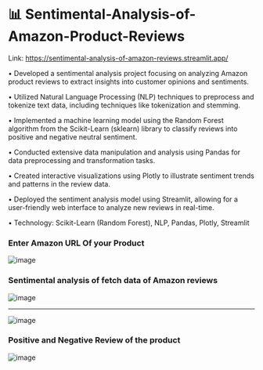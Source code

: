 <h1>📊 Sentimental-Analysis-of-Amazon-Product-Reviews</h1>

Link:  https://sentimental-analysis-of-amazon-reviews.streamlit.app/

• Developed a sentimental analysis project focusing on analyzing Amazon product reviews to extract insights into customer opinions and sentiments.

• Utilized Natural Language Processing (NLP) techniques to preprocess and tokenize text data, including techniques like tokenization and stemming.

• Implemented a machine learning model using the Random Forest algorithm from the Scikit-Learn (sklearn) library to classify reviews into positive and negative neutral sentiment.

• Conducted extensive data manipulation and analysis using Pandas for data preprocessing and transformation tasks.

• Created interactive visualizations using Plotly to illustrate sentiment trends and patterns in the review data.


• Deployed the sentiment analysis model using Streamlit, allowing for a user-friendly web interface to analyze new reviews in real-time.

• Technology: Scikit-Learn (Random Forest), NLP, Pandas, Plotly, Streamlit

<h3>Enter Amazon URL Of your Product </h3>

![image](https://github.com/NeelSheth-Developer/Sentimental-Analysis-of-Amazon-Product-Reviews/assets/149947298/e351e8ac-e064-4762-b2b8-d93e9c1622d5)

<h3>Sentimental analysis of fetch data of Amazon reviews</h3>

![image](https://github.com/NeelSheth-Developer/Sentimental-Analysis-of-Amazon-Product-Reviews/assets/149947298/fca491eb-5772-4087-9b04-0843be65e705)

<hr>

![image](https://github.com/NeelSheth-Developer/Sentimental-Analysis-of-Amazon-Product-Reviews/assets/149947298/e9ea8b1a-ee2a-430c-bc47-7cbb51dc7385)

<h3>Positive and Negative Review of the product</h3>

![image](https://github.com/NeelSheth-Developer/Sentimental-Analysis-of-Amazon-Product-Reviews/assets/149947298/d8376724-cedf-44ea-a886-664545bb7880)
